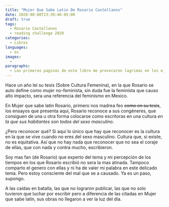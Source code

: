```yaml
---
title: "Mujer Que Sabe Latin De Rosario Castellanos"
date: 2020-08-08T23:39:46-05:00
draft: true
tags:
  - Rosario Castellanos
  - reading challenge 2020
categories:
  - Libros
languages:
  - es
images:
  -
paragraphs:
  - Las primeras paginas de este libro me provocaron lagrimas en los ojos. Los primeros ensayos del libro son la bofetada mas dolorosa que me han dado, si que dolió, ese dolor que hace nudo en la garganta, que no te deja hablar, y sientes que te asfixia.
---
```


Hace un año lei su tesis (Sobre Cultura Femenina), en la que Rosario se auto define como mujer no-feminista, sin duda fue la feminista que causo alto impacto, sera una referencia del feminismo en Mexico.

En Mujer que sabe latin Rosario, primero nos madrea feo ~~como en su tesis~~, los ensayos que presenta aquí, Rosario reconoce a sus congéneres, que consiguen de una u otra forma colocarse como escritoras en una cultura *en la que sus habitantes son todos del sexo masculino*.

¿Pero reconocer qué? Si aquí lo único que hay que reconocer es la cultura en la que se vive cuando no eres del sexo masculino. Cultura que, si existe, no es equitativa. Así que no hay nada que reconocer que no sea el coraje de ellas, que con nada y contra mucho, escribieron.

Soy mas fan (de Rosario) que experto del tema y mi percepción de los tiempos en los que Rosario escribió no sera la mas atinada. Tampoco comparto el genero con ellas y ni ha de valer mi palabra en este delicado tema. Pero estoy consciente del mal que se a causado. Ya es un paso, supongo.

A las caídas en batalla, las que no lograron publicar, las que no solo tuvieron que luchar por escribir pero a diferencia de las citadas en Mujer que sabe latin, sus obras no llegaron a ver la luz del día.
